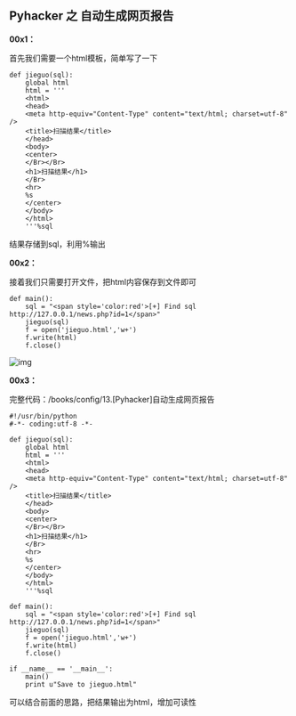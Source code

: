 ## Pyhacker 之 自动生成网页报告

**00x1：**  

首先我们需要一个html模板，简单写了一下  

```
def jieguo(sql):
    global html
    html = '''
    <html>
    <head>
    <meta http-equiv="Content-Type" content="text/html; charset=utf-8" />
    <title>扫描结果</title>
    </head>
    <body>
    <center>
    </Br></Br>
    <h1>扫描结果</h1>
    </Br>
    <hr>
    %s
    </center>
    </body>
    </html>
    '''%sql
```  

结果存储到sql，利用%输出  

**00x2：**  

接着我们只需要打开文件，把html内容保存到文件即可  

```
def main():
    sql = "<span style='color:red'>[+] Find sql http://127.0.0.1/news.php?id=1</span>"
    jieguo(sql)
    f = open('jieguo.html','w+')
    f.write(html)
    f.close()
```  

![img](https://github.com/hackxc/Pyhacker/blob/master/books/img/13/1.png)  

**00x3：**  

完整代码：/books/config/13.[Pyhacker]自动生成网页报告  

```
#!/usr/bin/python
#-*- coding:utf-8 -*-

def jieguo(sql):
    global html
    html = '''
    <html>
    <head>
    <meta http-equiv="Content-Type" content="text/html; charset=utf-8" />
    <title>扫描结果</title>
    </head>
    <body>
    <center>
    </Br></Br>
    <h1>扫描结果</h1>
    </Br>
    <hr>
    %s
    </center>
    </body>
    </html>
    '''%sql

def main():
    sql = "<span style='color:red'>[+] Find sql http://127.0.0.1/news.php?id=1</span>"
    jieguo(sql)
    f = open('jieguo.html','w+')
    f.write(html)
    f.close()

if __name__ == '__main__':
    main()
    print u"Save to jieguo.html"
```  

可以结合前面的思路，把结果输出为html，增加可读性